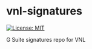 # vnl-signatures
[![License: MIT](https://img.shields.io/badge/License-MIT-yellow.svg)](https://opensource.org/licenses/MIT)

G Suite signatures repo for VNL
